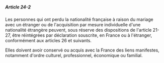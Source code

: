 ##### Article 24-2

Les personnes qui ont perdu la nationalité française à raison du mariage avec un étranger ou de l'acquisition par mesure individuelle d'une nationalité étrangère peuvent, sous réserve des dispositions de l'article 21-27, être réintégrées par déclaration souscrite, en France ou à l'étranger, conformément aux articles 26 et suivants.

Elles doivent avoir conservé ou acquis avec la France des liens manifestes, notamment d'ordre culturel, professionnel, économique ou familial.

